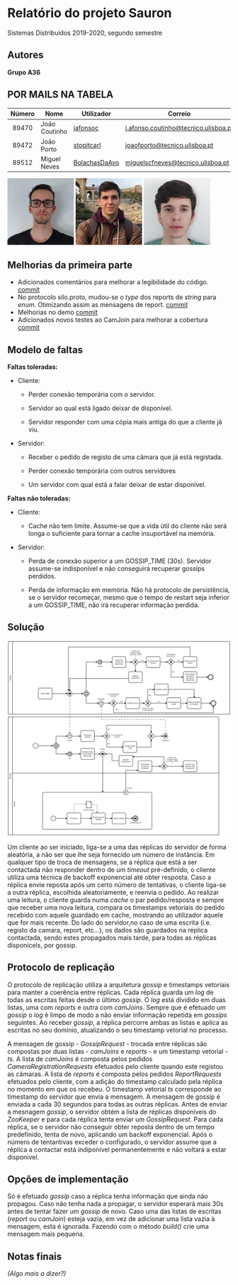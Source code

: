 
#  Relatório do projeto Sauron

  

Sistemas Distribuídos 2019-2020, segundo semestre

  
  

##  Autores

  

**Grupo A36**

  
  

##  POR MAILS NA TABELA

  

| Número | Nome          | Utilizador                                        | Correio                       |
|:------:|---------------|---------------------------------------------------|-------------------------------|
|  89470 | João Coutinho | [jafonsoc](https://github.com/jafonsoc)           | [j.afonso.coutinho@tecnico.ulisboa.pt](mailto:j.afonso.coutinho@tecnico.ulisboa.pt)                         |
| 89472  | João Porto    | [stopitcarl](https://github.com/stopitcarl)       |[joaofporto@tecnico.ulisboa.pt](mailto:joaofporto@tecnico.ulisboa.pt) |
| 89512  | Miguel Neves  | [BolachasDaAvo](https://github.com/BolachasDaAvo) | [miguelscfneves@tecnico.ulisboa.pt](mailto:miguelscfneves@tecnico.ulisboa.pt)             |


  

![JoaoCoutinho](JoaoCoutinho.jpg) ![JoaoPorto](JoaoPorto.jpg) ![MiguelNeves](MiguelNeves.jpg)

  
  

##  Melhorias da primeira parte

- Adicionados comentários para melhorar a legibilidade do código. [commit](https://github.com/tecnico-distsys/A36-Sauron/commit/c7214e92e4949fb6dd575b0a6c776adfd7bcdcb0)
- No protocolo silo.proto, mudou-se o _type_ dos reports de _string_ para _enum_. Otimizando assim as mensagens de report. [commit](https://github.com/tecnico-distsys/A36-Sauron/commit/64b1afa18c9217f4cd4239fd524688e4570c27c4)
- Melhorias no demo [commit](https://github.com/tecnico-distsys/A36-Sauron/commit/2b8dcaad9850ef60ac7cc4c9947e3a94ec5593ea)
- Adicionados novos testes ao CamJoin para melhorar a cobertura [commit](https://github.com/tecnico-distsys/A36-Sauron/commit/23b47334cd935531440a76a8ee6c02c9eda1955b)
  
  

##  Modelo de faltas


**Faltas toleradas:**

 * Cliente:
	* Perder conexão temporária com o servidor.
   
	* Servidor ao qual está ligado deixar de disponível.
   
	* Servidor responder com uma cópia mais antiga do que a cliente já viu.

 * Servidor:

	* Receber o pedido de registo de uma câmara que já está registada.

	* Perder conexão temporária com outros servidores

	* Um servidor com qual está a falar deixar de estar disponível.

  

**Faltas não toleradas:**
* Cliente:
	* Cache não tem limite. Assume-se que a vida útil do cliente não será longa o suficiente para tornar a cache insuportável na memória.

 * Servidor:

	* Perda de conexão superior a um GOSSIP_TIME (30s). Servidor assume-se indisponível e não conseguirá recuperar gossips perdidos.

	* Perda de informação em memória. Não há protocolo de persistência, se o servidor recomeçar, mesmo que o tempo de restart seja inferior a um GOSSIP_TIME, não irá recuperar informação perdida.

##  Solução

![Solution](solution.png)  

Um cliente ao ser iniciado, liga-se a uma das réplicas do servidor de forma aleatória, a não ser que lhe seja fornecido um número de instância. Em qualquer tipo de troca de mensagens, se a réplica que está a ser contactada não responder dentro de um _timeout_ pré-definido, o cliente utiliza uma técnica de backoff exponencial até obter resposta. Caso a réplica envie reposta após um certo número de tentativas, o cliente liga-se a outra réplica, escolhida aleatoriamente, e reenvia o pedido. Ao realizar uma leitura, o cliente guarda numa _cache_ o par pedido/resposta e sempre que receber uma nova leitura, compara os timestamps vetoriais do pedido recebido com aquele guardado em cache, mostrando ao utilizador aquele que for mais recente.
Do lado do servidor,no caso de uma escrita (i.e. registo da camara, report, etc...), os dados são guardados na réplica contactada, sendo estes propagados mais tarde,  para todas as réplicas disponíceis, por gossip.

  
  

##  Protocolo de replicação

  

O protocolo de replicação utiliza a arquitetura _gossip_ e timestamps vetoriais para manter a coerência entre réplicas. Cada réplica guarda um _log_ de todas as escritas feitas desde o último _gossip_. O _log_ está dividido em duas listas, uma com _reports_ e outra com _camJoins_. Sempre que é efetuado um _gossip_ o _log_ é limpo de modo a não enviar informação repetida em _gossips_ seguintes. Ao receber _gossip_, a réplica percorre ambas as listas e aplica as escritas no seu domínio, atualizando o seu timestamp vetorial no processo.

  

A mensagen de gossip - _GossipRequest_ - trocada entre réplicas são compostas por duas listas - _camJoins_ e _reports_ - e um timestamp vetorial - _ts_. A lista de _camJoins_ é composta pelos pedidos _CameraRegistrationRequests_ efetuados pelo cliente quando este registou as câmaras.
A lista de _reports_ é composta pelos pedidos _ReportRequests_ efetuados pelo cliente, com a adição do timestamp calculado pela réplica no momento em que os recebeu.
O timestamp vetorial _ts_ corresponde ao timestamp do servidor que envia a mensagem.
A mensagem de gossip é enviada a cada 30 segundos para todas as outras réplicas. Antes de enviar a mesnagem _gossip_, o servidor obtém a lista de réplicas disponíveis do _ZooKeeper_ e para cada réplica tenta enviar um _GossipRequest_.
Para cada réplica, se o servidor não conseguir obter reposta dentro de um tempo predefinido, tenta de novo, aplicando um backoff exponencial.
Após o número de tentantivas exceder o configurado, o servidor assume que a réplica a contactar está indiponível permanentemente e não voltará a estar disponível.

  
  

##  Opções de implementação

  

Só é efetuado _gossip_ caso a réplica tenha informação que ainda não propagou. Caso não tenha nada a propagar, o servidor esperará mais 30s antes de tentar fazer um _gossip_ de novo.
Caso uma das listas de escritas (_report_ ou _camJoin_) esteja vazia, em vez de adicionar uma lista vazia à mensagem, esta é ignorada. Fazendo com o método _build()_ crie uma mensagem mais pequena.

  
  
  

##  Notas finais

  

_(Algo mais a dizer?)_


